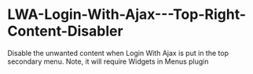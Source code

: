 # LWA-Login-With-Ajax---Top-Right-Content-Disabler
Disable the unwanted content when Login With Ajax is put in the top secondary menu. Note, it will require Widgets in Menus plugin
